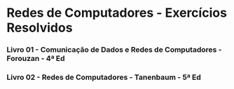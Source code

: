 # Redes de Computadores - Exercícios Resolvidos
### Livro 01 - Comunicação de Dados e Redes de Computadores - Forouzan - 4ª Ed
### Livro 02 - Redes de Computadores - Tanenbaum - 5ª Ed
